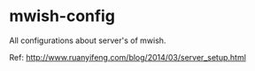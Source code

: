# mwish-config
All configurations about server's of mwish.

Ref: http://www.ruanyifeng.com/blog/2014/03/server_setup.html
